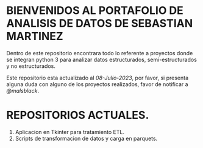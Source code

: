 # BIENVENIDOS AL PORTAFOLIO DE ANALISIS DE DATOS DE SEBASTIAN MARTINEZ
Dentro de este repositorio encontrara todo lo referente a proyectos donde se integran python 3 para analizar datos estructurados, semi-estructurados y no estructurados.

Este repositorio esta actualizado al *08-Julio-2023*, por favor, si presenta alguna duda con alguno de los proyectos realizados, favor de notificar a *@malsblack*.

# REPOSITORIOS ACTUALES.
1. Aplicacion en Tkinter para tratamiento ETL.
2. Scripts de transformacion de datos y carga en parquets.

